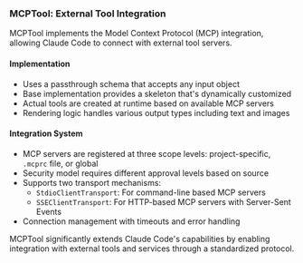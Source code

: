 ### MCPTool: External Tool Integration

MCPTool implements the Model Context Protocol (MCP) integration, allowing Claude Code to connect with external tool servers.

#### Implementation

- Uses a passthrough schema that accepts any input object
- Base implementation provides a skeleton that's dynamically customized
- Actual tools are created at runtime based on available MCP servers
- Rendering logic handles various output types including text and images

#### Integration System

- MCP servers are registered at three scope levels: project-specific, `.mcprc` file, or global
- Security model requires different approval levels based on source
- Supports two transport mechanisms:
  - `StdioClientTransport`: For command-line based MCP servers
  - `SSEClientTransport`: For HTTP-based MCP servers with Server-Sent Events
- Connection management with timeouts and error handling

MCPTool significantly extends Claude Code's capabilities by enabling integration with external tools and services through a standardized protocol.

